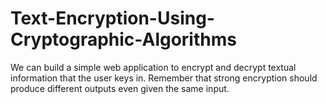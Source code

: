 # Text-Encryption-Using-Cryptographic-Algorithms
We can build a simple web application to encrypt and decrypt textual information that the user keys in. Remember that strong encryption should produce different outputs even given the same input.
